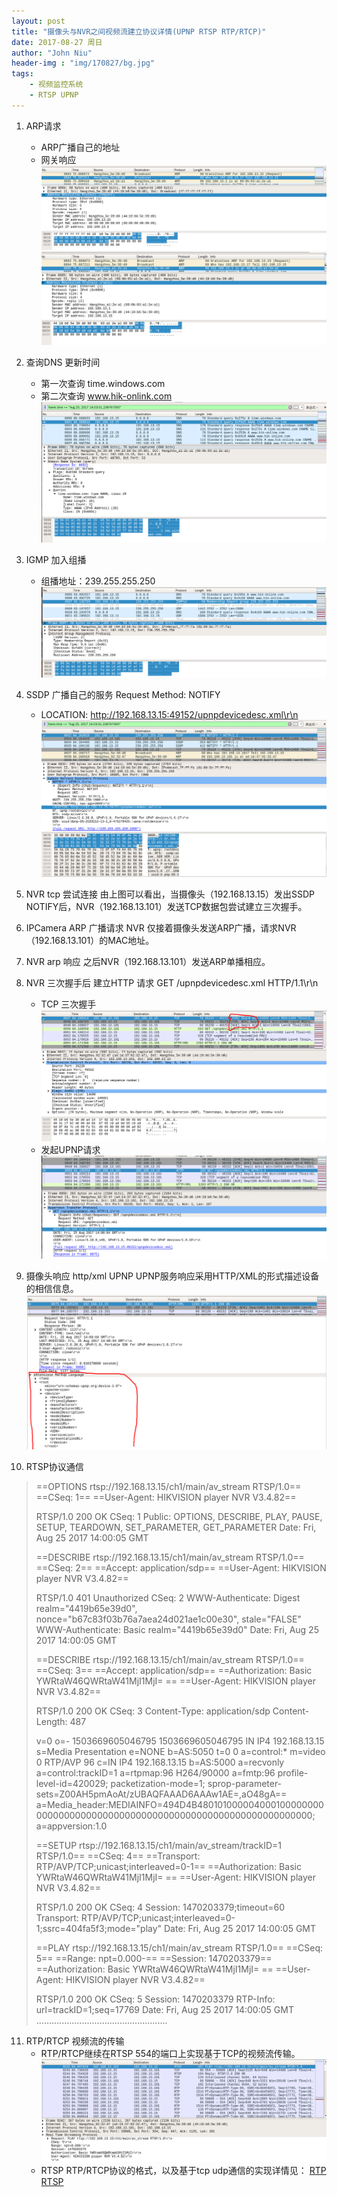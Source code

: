 ```yaml
---
layout: post
title: "摄像头与NVR之间视频流建立协议详情(UPNP RTSP RTP/RTCP)"
date: 2017-08-27 周日
author: "John Niu"
header-img : "img/170827/bg.jpg"
tags:
    - 视频监控系统
    - RTSP UPNP
---
```


1. ARP请求
	- ARP广播自己的地址
	- 网关响应
	![](../img/170827/arpbroad.png) 
	![](../img/170827/arpbroad02.png) 
	
2. 查询DNS 更新时间
	- 第一次查询 time.windows.com
	- 第二次查询 www.hik-onlink.com
	![](../img/170827/DNS.png) 
	
3. IGMP 加入组播
	- 组播地址：239.255.255.250
	![](../img/170827/IGMP.png) 
	
4. SSDP 广播自己的服务 Request Method: NOTIFY
	- LOCATION: http://192.168.13.15:49152/upnpdevicedesc.xml\r\n
	![](../img/170827/ssdp.png) 

5. NVR tcp 尝试连接
	由上图可以看出，当摄像头（192.168.13.15）发出SSDP NOTIFY后，NVR（192.168.13.101）发送TCP数据包尝试建立三次握手。

6. IPCamera ARP 广播请求 NVR
	仅接着摄像头发送ARP广播，请求NVR（192.168.13.101）的MAC地址。

7. NVR arp 响应
	之后NVR（192.168.13.101）发送ARP单播相应。
	
8. NVR 三次握手后 建立HTTP 请求
	GET /upnpdevicedesc.xml HTTP/1.1\r\n
	- TCP 三次握手
	![](../img/170827/tcp.png) 
	- 发起UPNP请求
	![](../img/170827/upnp.png) 
	
9. 摄像头响应 http/xml UPNP
	UPNP服务响应采用HTTP/XML的形式描述设备的相信信息。
	![](../img/170827/upnp02.png) 

10. RTSP协议通信
	
>==OPTIONS rtsp://192.168.13.15/ch1/main/av_stream RTSP/1.0==
>==CSeq: 1==
>==User-Agent: HIKVISION player NVR V3.4.82==
>
>RTSP/1.0 200 OK
>CSeq: 1
>Public: OPTIONS, DESCRIBE, PLAY, PAUSE, SETUP, TEARDOWN, SET_PARAMETER, GET_PARAMETER
>Date:  Fri, Aug 25 2017 14:00:05 GMT
>
>==DESCRIBE rtsp://192.168.13.15/ch1/main/av_stream RTSP/1.0==
>==CSeq: 2==
>==Accept: application/sdp==
>==User-Agent: HIKVISION player NVR V3.4.82==
>
>RTSP/1.0 401 Unauthorized
>CSeq: 2
>WWW-Authenticate: Digest realm="4419b65e39d0", nonce="b67c83f03b76a7aea24d021ae1c00e30", stale="FALSE"
>WWW-Authenticate: Basic realm="4419b65e39d0"
>Date:  Fri, Aug 25 2017 14:00:05 GMT
>
>==DESCRIBE rtsp://192.168.13.15/ch1/main/av_stream RTSP/1.0==
>==CSeq: 3==
>==Accept: application/sdp==
>==Authorization: Basic YWRtaW46QWRtaW41MjI1MjI= ==
>==User-Agent: HIKVISION player NVR V3.4.82==
>
>RTSP/1.0 200 OK
>CSeq: 3
>Content-Type: application/sdp
>Content-Length: 487
>
>v=0
>o=- 1503669605046795 1503669605046795 IN IP4 192.168.13.15
>s=Media Presentation
>e=NONE
>b=AS:5050
>t=0 0
>a=control:*
>m=video 0 RTP/AVP 96
>c=IN IP4 192.168.13.15
>b=AS:5000
>a=recvonly
>a=control:trackID=1
>a=rtpmap:96 H264/90000
>a=fmtp:96 profile-level-id=420029; packetization-mode=1; sprop-parameter-sets=Z00AH5pmAoAt/zUBAQFAAAD6AAAw1AE=,aO48gA==
>a=Media_header:MEDIAINFO=494D4B48010100000400010000000000000000000000000000000000000000000000000000000000;
>a=appversion:1.0
>
>==SETUP rtsp://192.168.13.15/ch1/main/av_stream/trackID=1 RTSP/1.0==
>==CSeq: 4==
>==Transport: RTP/AVP/TCP;unicast;interleaved=0-1==
>==Authorization: Basic YWRtaW46QWRtaW41MjI1MjI= ==
>==User-Agent: HIKVISION player NVR V3.4.82==
>
>RTSP/1.0 200 OK
>CSeq: 4
>Session:       1470203379;timeout=60
>Transport: RTP/AVP/TCP;unicast;interleaved=0-1;ssrc=404fa5f3;mode="play"
>Date:  Fri, Aug 25 2017 14:00:05 GMT
>
>==PLAY rtsp://192.168.13.15/ch1/main/av_stream RTSP/1.0==
>==CSeq: 5==
>==Range: npt=0.000-==
>==Session:       1470203379==
>==Authorization: Basic YWRtaW46QWRtaW41MjI1MjI= ==
>==User-Agent: HIKVISION player NVR V3.4.82==
>
>RTSP/1.0 200 OK
>CSeq: 5
>Session:       1470203379
>RTP-Info: url=trackID=1;seq=17769
>Date:  Fri, Aug 25 2017 14:00:05 GMT
> ....................................................

11. RTP/RTCP 视频流的传输
	- RTP/RTCP继续在RTSP 554的端口上实现基于TCP的视频流传输。
	![](../img/170827/rtp.png) 
	- RTSP RTP/RTCP协议的格式，以及基于tcp udp通信的实现详情见：
	[RTP](https://github.com/EasyDarwin/Course/blob/master/%E6%B5%81%E5%AA%92%E4%BD%93%E4%BC%A0%E8%BE%93%E6%8E%A7%E5%88%B6%E5%8D%8F%E8%AE%AE(RTSP%20RTP%20SDP)%E8%AF%A6%E8%A7%A3/rtp.md) 
	[RTSP](https://github.com/EasyDarwin/Course/blob/master/%E6%B5%81%E5%AA%92%E4%BD%93%E4%BC%A0%E8%BE%93%E6%8E%A7%E5%88%B6%E5%8D%8F%E8%AE%AE(RTSP%20RTP%20SDP)%E8%AF%A6%E8%A7%A3/rtsp.md) 













